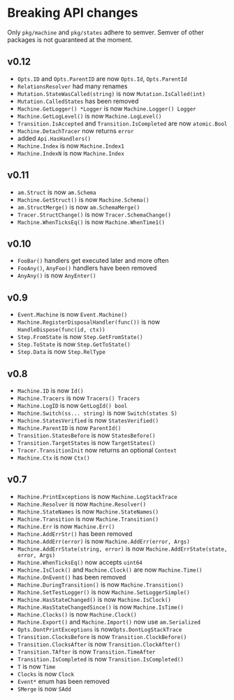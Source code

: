 # Breaking API changes

Only `pkg/machine` and `pkg/states` adhere to semver. Semver of other packages is not guaranteed at the moment.

## v0.12

- `Opts.ID` and `Opts.ParentID` are now `Opts.Id`, `Opts.ParentId`
- `RelationsResolver` had many renames
- `Mutation.StateWasCalled(string)` is now `Mutation.IsCalled(int)`
- `Mutation.CalledStates` has been removed
- `Machine.GetLogger() *Logger` is now `Machine.Logger() Logger`
- `Machine.GetLogLevel()` is now `Machine.LogLevel()`
- `Transition.IsAccepted` and `Transition.IsCompleted` are now `atomic.Bool`
- `Machine.DetachTracer` now returns `error`
- added `Api.HasHandlers()`
- `Machine.Index` is now `Machine.Index1`
- `Machine.IndexN` is now `Machine.Index`

## v0.11

- `am.Struct` is now `am.Schema`
- `Machine.GetStruct()` is now `Machine.Schema()`
- `am.StructMerge()` is now `am.SchemaMerge()`
- `Tracer.StructChange()` is now `Tracer.SchemaChange()`
- `Machine.WhenTicksEq()` is now `Machine.WhenTime1()`

## v0.10

- `FooBar()` handlers get executed later and more often
- `FooAny()`, `AnyFoo()` handlers have been removed
- `AnyAny()` is now `AnyEnter()`

## v0.9

- `Event.Machine` is now `Event.Machine()`
- `Machine.RegisterDisposalHandler(func())` is now `HandleDispose(func(id, ctx))`
- `Step.FromState` is now `Step.GetFromState()`
- `Step.ToState` is now `Step.GetToState()`
- `Step.Data` is now `Step.RelType`

## v0.8

- `Machine.ID` is now `Id()`
- `Machine.Tracers` is now `Tracers() Tracers`
- `Machine.LogID` is now `GetLogId() bool`
- `Machine.Switch(ss... string)` is now `Switch(states S)`
- `Machine.StatesVerified` is now `StatesVerified()`
- `Machine.ParentID` is now `ParentId()`
- `Transition.StatesBefore` is now `StatesBefore()`
- `Transition.TargetStates` is now `TargetStates()`
- `Tracer.TransitionInit` now returns an optional `Context`
- `Machine.Ctx` is now `Ctx()`

## v0.7

- `Machine.PrintExceptions` is now `Machine.LogStackTrace`
- `Machine.Resolver` is now `Machine.Resolver()`
- `Machine.StateNames` is now `Machine.StateNames()`
- `Machine.Transition` is now `Machine.Transition()`
- `Machine.Err` is now `Machine.Err()`
- `Machine.AddErrStr()` has been removed
- `Machine.AddErr(error)` is now `Machine.AddErr(error, Args)`
- `Machine.AddErrState(string, error)` is now `Machine.AddErrState(state, error, Args)`
- `Machine.WhenTicksEq()` now accepts `uint64`
- `Machine.IsClock()` and `Machine.Clock()` are now `Machine.Time()`
- `Machine.OnEvent()` has been removed
- `Machine.DuringTransition()` is now `Machine.Transition()`
- `Machine.SetTestLogger()` is now `Machine.SetLoggerSimple()`
- `Machine.HasStateChanged()` is now `Machine.IsClock()`
- `Machine.HasStateChangedSince()` is now `Machine.IsTime()`
- `Machine.Clocks()` is now `Machine.Clock()`
- `Machine.Export()` and `Machine.Import()` now use `am.Serialized`
- `Opts.DontPrintExceptions` is now`Opts.DontLogStackTrace`
- `Transition.ClocksBefore` is now `Transition.ClockBefore()`
- `Transition.ClocksAfter` is now `Transition.ClockAfter()`
- `Transition.TAfter` is now `Transition.TimeAfter`
- `Transition.IsCompleted` is now `Transition.IsCompleted()`
- `T` is now `Time`
- `Clocks` is now `Clock`
- `Event*` enum has been removed
- `SMerge` is now `SAdd`
